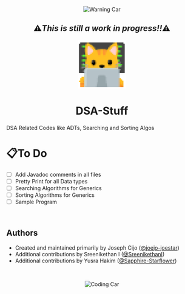 <p align = "center">
    <img src="https://www.gstatic.com/android/keyboard/emojikitchen/20231113/u26a0-ufe0f/u26a0-ufe0f_u1f431.png" alt="Warning Car" title="Warning Car" width="64">
</p>

<h2 align="center">⚠️<em>This is still a work in progress!!</em>⚠️</h2>

<p align = "center">
  <img src=".assets/pixcodingcar.png" alt="Coding Car" title="Coding Car" width="128">
</p

<br>

<h1 align="center">DSA-Stuff</h1>

 DSA Related Codes like ADTs, Searching and Sorting Algos

# 📋To Do

- [ ] Add Javadoc comments in all files
- [ ] Pretty Print for all Data types
- [ ] Searching Algorithms for Generics
- [ ] Sorting Algorithms for Generics
- [ ] Sample Program

<br>

## Authors

- Created and maintained primarily by Joseph Cijo ([@joejo-joestar](https://github.com/joejo-joestar))
- Additional contributions by Sreenikethan I ([@SreenikethanI](https://github.com/SreenikethanI))
- Additional contributions by Yusra Hakim ([@Sapphire-Starflower](https://github.com/Sapphire-Starflower))

<br>
<p align = "center">
    <img src="https://www.gstatic.com/android/keyboard/emojikitchen/20240206/u1f4bb/u1f4bb_u1f431.png" alt="Coding Car" title="Coding Car" width="128">
</p>
